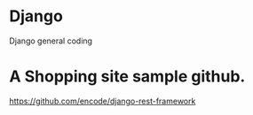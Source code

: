 # Django
Django general coding




# A Shopping site sample github.

https://github.com/encode/django-rest-framework


